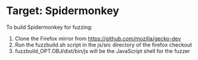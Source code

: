 # Target: Spidermonkey

To build Spidermonkey for fuzzing:

1. Clone the Firefox mirror from https://github.com/mozilla/gecko-dev
2. Run the fuzzbuild.sh script in the js/src directory of the firefox checkout
3. fuzzbuild_OPT.OBJ/dist/bin/js will be the JavaScript shell for the fuzzer
